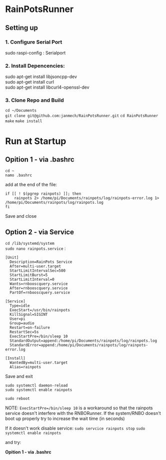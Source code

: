 # RainPotsRunner

## Setting up

### 1. Configure Serial Port
sudo raspi-config : Serialport

### 2. Install Depencencies: 
sudo apt-get install libjsoncpp-dev  
sudo apt-get install curl  
sudo apt-get install  libcurl4-openssl-dev  

### 3. Clone Repo and Build
`cd ~/Documents`  
`git clone git@github.com:janmech/RainPotsRunner.git`
`cd RainPotsRunner`
`make`
`make install`


# Run at Startup

## Opition 1 - via .bashrc
`cd ~`  
`namo .bashrc`  

add at the end of the file:


```
if [[ ! $(pgrep rainpots) ]]; then
    rainpots 2> /home/pi/Documents/rainpots/log/rainpots-error.log 1> /home/pi/Documents/rainpots/log/rainpots.log
fi
```
Save and close

## Option 2 - via Service

`cd /lib/systemd/system`  
`sudo nano rainpots.service` :    

```
[Unit]
  Description=RainPots Service
  After=multi-user.target
  StartLimitIntervalSec=500
  StartLimitBurst=5
  StartLimitInterval=0
  Wants=rnbooscquery.service
  After=rnbooscquery.service
  PartOf=rnbooscquery.service

[Service]
  Type=idle
  ExecStart=/usr/bin/rainpots
  KillSignal=SIGINT
  User=pi
  Group=audio
  Restart=on-failure
  RestartSec=5s
  ExecStartPre=/bin/sleep 10
  StandardOutput=append:/home/pi/Documents/rainpots/log/rainpots.log
  StandardError=append:/home/pi/Documents/rainpots/log/rainpots-error.log

[Install]
  WantedBy=multi-user.target
  Alias=rainpots
```
Save and exit  

`sudo systemctl daemon-reload`  
`sudo systemctl enable rainpots`  

`sudo reboot` 



NOTE: 
`ExecStartPre=/bin/sleep 10` is a workaround so that the rainpots service doesn't interfere with the RNBORunner. If the system/RNBO doesn't boot up properly try to increase the wait time (in seconds)

If it doesn't work disable service: 
`sudo servcice rainpots stop`
`sudo systemctl enable rainpots` 

and try:  

 **Opition 1 - via .bashrc**


